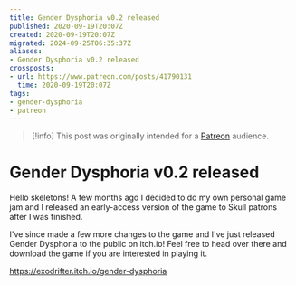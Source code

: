 ```yaml
---
title: Gender Dysphoria v0.2 released
published: 2020-09-19T20:07Z
created: 2020-09-19T20:07Z
migrated: 2024-09-25T06:35:37Z
aliases:
- Gender Dysphoria v0.2 released
crossposts:
- url: https://www.patreon.com/posts/41790131
  time: 2020-09-19T20:07Z
tags:
- gender-dysphoria
- patreon
---
```


> [!info]
> This post was originally intended for a [Patreon](../tags/patreon.md) audience.

# Gender Dysphoria v0.2 released

Hello skeletons! A few months ago I decided to do my own personal game jam and I released an early-access version of the game to Skull patrons after I was finished.

I've since made a few more changes to the game and I've just released Gender Dysphoria to the public on itch.io! Feel free to head over there and download the game if you are interested in playing it.

https://exodrifter.itch.io/gender-dysphoria
